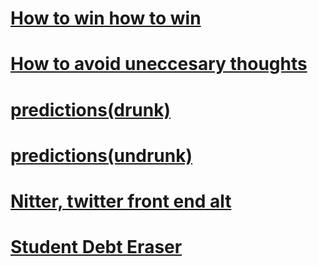 # [How to win how to win](/blogs/winning)

# [How to avoid uneccesary thoughts](/blogs/good-thoughts)

# [predictions(drunk)](/blogs/predictions)

# [predictions(undrunk)](/blogs/confident-predictions)

# [Nitter, twitter front end alt](/blogs/nitter)

# [Student Debt Eraser](/blogs/student)


